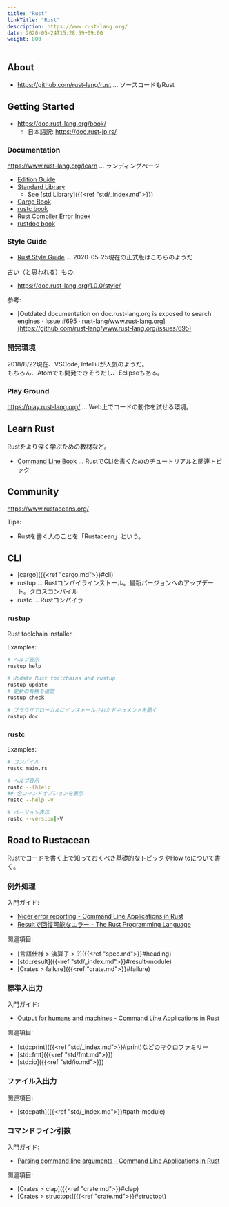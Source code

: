 ```yaml
---
title: "Rust"
linkTitle: "Rust"
description: https://www.rust-lang.org/
date: 2020-05-24T15:28:59+09:00
weight: 800
---
```


## About

- https://github.com/rust-lang/rust ... ソースコードもRust

## Getting Started

- https://doc.rust-lang.org/book/
  - 日本語訳: https://doc.rust-jp.rs/

### Documentation

https://www.rust-lang.org/learn ... ランディングページ

- [Edition Guide](https://doc.rust-lang.org/edition-guide/)
- [Standard Library](https://doc.rust-lang.org/std/)
  - See [std Library]({{<ref "std/_index.md">}})
- [Cargo Book](https://doc.rust-lang.org/cargo/)
- [rustc book](https://doc.rust-lang.org/rustc/)
- [Rust Compiler Error Index](https://doc.rust-lang.org/error-index.html)
- [rustdoc book](https://doc.rust-lang.org/rustdoc/)

### Style Guide

- [Rust Style Guide](https://github.com/rust-dev-tools/fmt-rfcs/blob/master/guide/guide.md) ... 2020-05-25現在の正式版はこちらのようだ

古い（と思われる）もの:

- https://doc.rust-lang.org/1.0.0/style/

参考:

- [Outdated documentation on doc.rust-lang.org is exposed to search engines · Issue #695 · rust-lang/www.rust-lang.org](https://github.com/rust-lang/www.rust-lang.org/issues/695)

### 開発環境

2018/8/22現在、VSCode, IntelliJが人気のようだ。  
もちろん、Atomでも開発できそうだし、Eclipseもある。

### Play Ground

https://play.rust-lang.org/ ... Web上でコードの動作を試せる環境。

## Learn Rust

Rustをより深く学ぶための教材など。

- [Command Line Book](https://rust-cli.github.io/book/) ... RustでCLIを書くためのチュートリアルと関連トピック

## Community

https://www.rustaceans.org/

Tips:

- Rustを書く人のことを「Rustacean」という。

## CLI

- [cargo]({{<ref "cargo.md">}}#cli)
- rustup ... Rustコンパイラインストール。最新バージョンへのアップデート。クロスコンパイル
- rustc ... Rustコンパイラ

### rustup

Rust toolchain installer.

Examples:

```sh
# ヘルプ表示
rustup help

# Update Rust toolchains and rustup
rustup update
# 更新の有無を確認
rustup check

# ブラウザでローカルにインストールされたドキュメントを開く
rustup doc
```

### rustc

Examples:

```sh
# コンパイル
rustc main.rs

# ヘルプ表示
rustc --[h]elp
## 全コマンドオプションを表示
rustc --help -v

# バージョン表示
rustc --version|-V
```

## Road to Rustacean

Rustでコードを書く上で知っておくべき基礎的なトピックやHow toについて書く。

### 例外処理

入門ガイド:

- [Nicer error reporting - Command Line Applications in Rust](https://rust-cli.github.io/book/tutorial/errors.html)
- [Resultで回復可能なエラー - The Rust Programming Language](https://doc.rust-jp.rs/book/second-edition/ch09-02-recoverable-errors-with-result.html)

関連項目:

- [言語仕様 > 演算子 > ?]({{<ref "spec.md">}}#heading)
- [std::result]({{<ref "std/_index.md">}}#result-module)
- [Crates > failure]({{<ref "crate.md">}}#failure)

### 標準入出力

入門ガイド:

- [Output for humans and machines - Command Line Applications in Rust](https://rust-cli.github.io/book/tutorial/output.html)

関連項目:

- [std::print]({{<ref "std/_index.md">}}#print)などのマクロファミリー
- [std::fmt]({{<ref "std/fmt.md">}})
- [std::io]({{<ref "std/io.md">}})

### ファイル入出力

関連項目:

- [std::path]({{<ref "std/_index.md">}}#path-module)

### コマンドライン引数

入門ガイド:

- [Parsing command line arguments - Command Line Applications in Rust](https://rust-cli.github.io/book/tutorial/cli-args.html)

関連項目:

- [Crates > clap]({{<ref "crate.md">}}#clap)
- [Crates > structopt]({{<ref "crate.md">}}#structopt)

